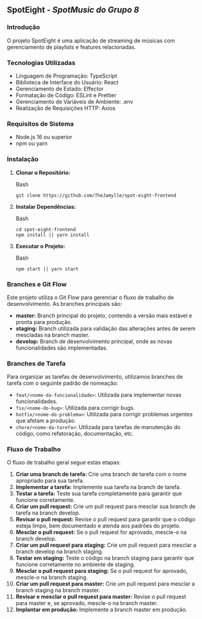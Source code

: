 
##  **SpotEight  _- SpotMusic do Grupo 8_**

### Introdução

O projeto SpotEight é uma aplicação de streaming de músicas com gerenciamento de playlists e features relacionadas.

### Tecnologias Utilizadas

-   Linguagem de Programação: TypeScript
-   Biblioteca de Interface do Usuário: React
-   Gerenciamento de Estado: Effector
-   Formatação de Código: ESLint e Prettier
-   Gerenciamento de Variáveis de Ambiente: .env
-   Realização de Requisições HTTP: Axios

### Requisitos de Sistema

-   Node.js 16 ou superior
-   npm ou yarn

### Instalação

1.  **Clonar o Repositório:**
    
    Bash
    
    ```
    git clone https://github.com/TheJamylle/spot-eight-frontend
    
    ```
    
    
2.  **Instalar Dependências:**
    
    Bash
    
    ```
    cd spot-eight-frontend
    npm install || yarn install
    
    ```
    
    
3.  **Executar o Projeto:**
    
    Bash
    
    ```
    npm start || yarn start
    
    ```
    
    

### Branches e Git Flow

Este projeto utiliza o Git Flow para gerenciar o fluxo de trabalho de desenvolvimento. As branches principais são:

-   **master:** Branch principal do projeto, contendo a versão mais estável e pronta para produção.
-   **staging:** Branch utilizada para validação das alterações antes de serem mescladas na branch master.
-   **develop:** Branch de desenvolvimento principal, onde as novas funcionalidades são implementadas.

### Branches de Tarefa

Para organizar as tarefas de desenvolvimento, utilizamos branches de tarefa com o seguinte padrão de nomeação:

-   `feat/<nome-da-funcionalidade>`: Utilizada para implementar novas funcionalidades.
-   `fix/<nome-do-bug>`: Utilizada para corrigir bugs.
-   `hotfix/<nome-do-problema>`: Utilizada para corrigir problemas urgentes que afetam a produção.
-   `chore/<nome-da-tarefa>`: Utilizada para tarefas de manutenção do código, como refatoração, documentação, etc.

### Fluxo de Trabalho

O fluxo de trabalho geral segue estas etapas:

1.  **Criar uma branch de tarefa:** Crie uma branch de tarefa com o nome apropriado para sua tarefa.
2.  **Implementar a tarefa:** Implemente sua tarefa na branch de tarefa.
3.  **Testar a tarefa:** Teste sua tarefa completamente para garantir que funcione corretamente.
4.  **Criar um pull request:** Crie um pull request para mesclar sua branch de tarefa na branch develop.
5.  **Revisar o pull request:** Revise o pull request para garantir que o código esteja limpo, bem documentado e atenda aos padrões do projeto.
6.  **Mesclar o pull request:** Se o pull request for aprovado, mescle-o na branch develop.
7.  **Criar um pull request para staging:** Crie um pull request para mesclar a branch develop na branch staging.
8.  **Testar em staging:** Teste o código na branch staging para garantir que funcione corretamente no ambiente de staging.
9.  **Mesclar o pull request para staging:** Se o pull request for aprovado, mescle-o na branch staging.
10.  **Criar um pull request para master:** Crie um pull request para mesclar a branch staging na branch master.
11.  **Revisar e mesclar o pull request para master:** Revise o pull request para master e, se aprovado, mescle-o na branch master.
12.  **Implantar em produção:** Implemente a branch master em produção.
